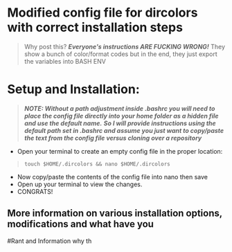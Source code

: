 # Modified config file for **dircolors** with correct installation steps
> Why post this? ***Everyone's instructions ARE FUCKING WRONG!*** They show a bunch of color/format codes but in the end, they just export the variables into BASH ENV


# Setup and Installation:
> ***NOTE: Without a path adjustment inside .bashrc you will need to place the config file directly into your home folder as a hidden file and use the default name.***
> ***So I will provide instructions using the default path set in .bashrc and assume you just want to copy/paste the text from the config file versus cloning over a repository***

+ Open your terminal to create an empty config file in the proper location:
> ```shell
> touch $HOME/.dircolors && nano $HOME/.dircolors 
> ```
+ Now copy/paste the contents of the config file into nano then save 
+ Open up your terminal to view the changes.
+ CONGRATS!

## More information on various installation options, modifications and what have you 



#Rant and Information why th


